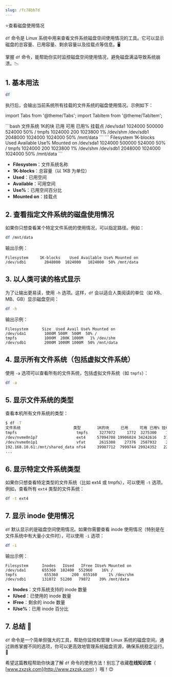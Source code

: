 ```yaml
---
slug: /fc78bb7d
---
```

⭐查看磁盘使用情况

`df` 命令是 Linux 系统中用来查看文件系统磁盘空间使用情况的工具。它可以显示磁盘的总容量、已用容量、剩余容量以及挂载点等信息。🖥️

掌握 `df` 命令，能帮助你实时监控磁盘空间使用情况，避免磁盘满溢导致系统崩溃。📉

## 1. 基本用法

```bash
df
```

执行后，会输出当前系统所有挂载的文件系统的磁盘使用情况。示例如下：

import Tabs from '@theme/Tabs';
import TabItem from '@theme/TabItem';

<Tabs>
<TabItem value="中文" label="中文" >
```bash
文件系统    1K的块      已用        可用           已用%        挂载点
/dev/sda1   1024000     500000      524000      50%         /
tmpfs       1024000     200         1023800     1%          /dev/shm
/dev/sdb1   2048000     1024000     1024000     50%         /mnt/data
```
</TabItem>
<TabItem value="英文" label="English" default>
```
Filesystem     1K-blocks    Used Available Use% Mounted on
/dev/sda1        1024000   500000   524000  50% /
tmpfs            1024000      200   1023800   1% /dev/shm
/dev/sdb1        2048000  1024000   1024000  50% /mnt/data
```
</TabItem>
</Tabs>

- **Filesystem**：文件系统名称
- **1K-blocks**：总容量（以 1KB 为单位）
- **Used**：已用空间
- **Available**：可用空间
- **Use%**：已用空间百分比
- **Mounted on**：挂载点

## 2. 查看指定文件系统的磁盘使用情况

如果你只想查看某个特定文件系统的使用情况，可以指定路径。例如：

```bash
df /mnt/data
```

输出示例：

```
Filesystem     1K-blocks    Used Available Use% Mounted on
/dev/sdb1        2048000  1024000   1024000  50% /mnt/data
```

## 3. 以人类可读的格式显示

为了让输出更易读，使用 `-h` 选项。这样，`df` 会以适合人类阅读的单位（如 KB、MB、GB）显示磁盘空间：

```bash
df -h
```

输出示例：

```
Filesystem      Size  Used Avail Use% Mounted on
/dev/sda1        1000M 500M  500M  50% /
tmpfs            1000M  200K 1000M   1% /dev/shm
/dev/sdb1        2000M 1000M 1000M  50% /mnt/data
```

## 4. 显示所有文件系统（包括虚拟文件系统）

使用 `-a` 选项可以查看所有的文件系统，包括虚拟文件系统（如 `tmpfs`）：

```bash
df -a
```

## 5. 显示文件系统的类型

查看本机所有文件系统的类型：
```bash
$ df -T
文件系统                       类型       1K的块     已用     可用 已用% 挂载点udev                           devtmpfs 16349320        0 16349320    0% /dev
tmpfs                          tmpfs     3277072     1772  3275300    1% /run
/dev/nvme0n1p7                 ext4     57094708 19906024 34242616   37% /
/dev/nvme0n1p1                 vfat      2615308    27376  2587932    2% /boot/efi
192.168.10.61:/mnt/shared_data nfs4     39987712  7999744 29924352   22% /mnt/nfs_client
...
```

## 6. 显示特定文件系统类型

如果你只想查看特定类型的文件系统（比如 ext4 或 tmpfs），可以使用 `-t` 选项。例如，查看所有 `ext4` 类型的文件系统：

```bash
df -t ext4
```

## 7. 显示 inode 使用情况

`df` 默认显示的是磁盘空间使用情况。如果你需要查看 inode 使用情况（特别是在文件系统中有大量小文件时），可以使用 `-i` 选项：

```bash
df -i
```

输出示例：

```
Filesystem      Inodes   IUsed   IFree IUse% Mounted on
/dev/sda1       655360  102400  552960    16% /
tmpfs            655360      200  655160     1% /dev/shm
/dev/sdb1       131072  51200   79872    39% /mnt/data
```

- **Inodes**：文件系统支持的 inode 数量
- **IUsed**：已使用的 inode 数量
- **IFree**：剩余的 inode 数量
- **IUse%**：已用 inode 百分比

## 7. 总结 🌟

`df` 命令是一个简单但强大的工具，帮助你监控和管理 Linux 系统的磁盘空间。通过熟练掌握不同的选项，你可以更高效地管理系统磁盘资源，确保系统稳定运行。🔧

希望这篇教程帮助你快速了解 `df` 命令的使用方法！别忘了收藏**在线知识库**（ [www.zxzsk.com](http://www.zxzsk.com) ）哦！😊
